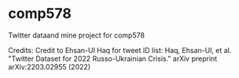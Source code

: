 # comp578
Twitter dataand mine project for comp578


Credits:
Credit to  Ehsan-Ul Haq for tweet ID list:
Haq, Ehsan-Ul, et al. "Twitter Dataset for 2022 Russo-Ukrainian Crisis." arXiv preprint arXiv:2203.02955 (2022)

